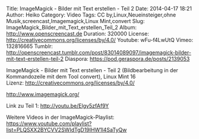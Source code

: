Title: ImageMagick - Bilder mit Text erstellen - Teil 2
Date: 2014-04-17 18:21
Author: Heiko
Category: Video
Tags: CC by,Linux,Neueinsteiger,ohne Musik,screencast,Imagemagick,Linux Mint,convert
Slug: ImageMagick_Bilder_mit_Text_erstellen_Teil_2
Album: http://www.openscreencast.de
Duration: 320000
License: http://creativecommons.org/licenses/by/4.0/
Youtube: wFu-f4LwUtQ
Vimeo: 132816665
Tumblr: http://openscreencast.tumblr.com/post/83014089097/imagemagick-bilder-mit-text-erstellen-teil-2
Diaspora: https://pod.geraspora.de/posts/2139053

ImageMagick - Bilder mit Text erstellen - Teil 2 (Bildbearbeitung in der
Kommandozeile mit dem Tool convert), Linux Mint 16  
Lizenz: <http://creativecommons.org/licenses/by/4.0/>  
  
<http://www.imagemagick.org/>  
  
Link zu Teil 1: <http://youtu.be/Elgy5zfAf9Y>  
  
Weitere Videos in der ImageMagick-Playlist:
<https://www.youtube.com/playlist?list=PLQSXX2BYCVV2SWIdTgD19IHW1l4SaTyQw>  
  

